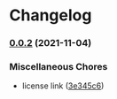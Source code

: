 # Changelog

### [0.0.2](https://www.github.com/brokeyourbike/go-fizz-your-buzz/compare/v0.0.1...v0.0.2) (2021-11-04)


### Miscellaneous Chores

* license link ([3e345c6](https://www.github.com/brokeyourbike/go-fizz-your-buzz/commit/3e345c69d0084b96a732fb6f8867c3f10aab503a))
